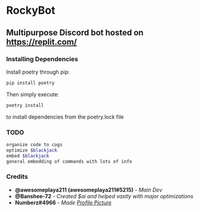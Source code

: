 # RockyBot

## Multipurpose Discord bot hosted on <https://replit.com/>

### Installing Dependencies

Install poetry through pip:

```sh
pip install poetry
```

Then simply execute:

```sh
poetry install
```

to install dependencies from the poetry.lock file

### TODO

```sh
organize code to cogs
optimize $blackjack
embed $blackjack
general embedding of commands with lots of info
```

### Credits

* **@awesomeplaya211 (awesomeplaya211#5215)** - *Main Dev*
* **@Banshee-72** - *Created $ai and helped vastly with major optimizations*
* **Numberz#4966** - *Made [Profile Picture](https://raw.githubusercontent.com/awesomeplaya211/RockyBot/main/assets/pfp.jpg)*
